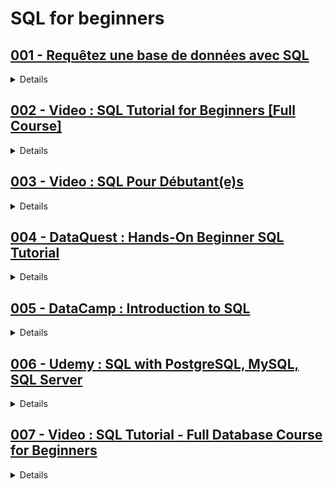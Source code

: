 # **SQL for beginners**

## [001 - Requêtez une base de données avec SQL](https://openclassrooms.com/fr/courses/7818671-requetez-une-base-de-donnees-avec-sql)

<details>
  <summary>Details</summary>
  Details
</details>

## [002 - **Video** : SQL Tutorial for Beginners [Full Course]](https://www.youtube.com/watch?v=7S_tz1z_5bA)

<details>
  <summary>Details</summary>
  Details
</details>

## [003 - **Video** : SQL Pour Débutant(e)s](https://www.youtube.com/playlist?list=PLyh35eYRez8cAEBfi1LWN70Cs77bBvCOp)

<details>
  <summary>Details</summary>
  Details
</details>

## [004 - DataQuest : Hands-On Beginner SQL Tutorial](https://dataquest.io/blog/sql-basics/)

<details>
  <summary>Details</summary>
  Details
</details>

## [005 - DataCamp : Introduction to SQL](https://www.datacamp.com/courses/introduction-to-sql)

<details>
  <summary>Details</summary>
  Details
</details>

## [006 - Udemy : SQL with PostgreSQL, MySQL, SQL Server](https://www.udemy.com/course/sql-for-beginners-with-postgresql-mysql-sql-server/)

<details>
  <summary>Details</summary>
  Details
</details>

## [007 - **Video** :  SQL Tutorial - Full Database Course for Beginners](https://youtu.be/HXV3zeQKqGY?si=kUu544w3YodjtEB7)

<details>
  <summary>Details</summary>
  Details
</details>



